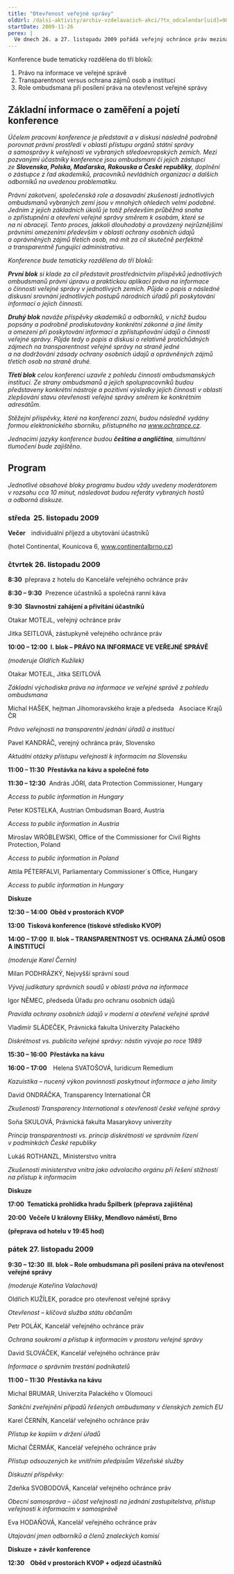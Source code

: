 ```yaml
---
title: "Otevřenost veřejné správy"
oldUrl: /dalsi-aktivity/archiv-vzdelavacich-akci/?tx_odcalendar[uid]=9&cHash=66664cd49b9b7debba39ff8a4c1e2c08
startDate: 2009-11-26
perex: |
  Ve dnech 26. a 27. listopadu 2009 pořádá veřejný ochránce práv mezinárodní konferenci Otevřenost veřejné správy. Jejím sílem je představit a porovnat právní prostředí v oblasti přístupu orgánů státní správy a samosprávy k veřejnosti ve středoevropských zemích. Mezi účastníky budou ombudsmani ze Slovenska, Polska, Maďarska, Rakouska, které doplní zástupci z řad akademiků, pracovníků nevládních organizací a dalších odborníků na uvedenou problematiku.
---
```


<p>Konference bude tematicky rozdělena do tří bloků:</p><ol><li>Právo na informace ve veřejné správě</li><li>Transparentnost versus ochrana zájmů osob a institucí</li><li>Role ombudsmana při posílení práva na otevřenost veřejné správy</li></ol><h2>Základní informace o zaměření a pojetí konference</h2><p><i>Účelem pracovní konference je představit a v diskusi následně podrobně porovnat právní prostředí v oblasti přístupu orgánů státní správy a samosprávy k veřejnosti ve vybraných středoevropských zemích. Mezi pozvanými účastníky konference jsou ombudsmani či jejich zástupci ze <b>Slovenska, Polska, Maďarska, Rakouska a České republiky</b>, doplnění o zástupce z řad akademiků, pracovníků nevládních organizací a dalších odborníků na uvedenou problematiku. </i></p>
<p><i>Právní zakotvení, společenská role a dosavadní zkušenosti jednotlivých ombudsmanů vybraných zemí jsou v mnohých ohledech velmi podobné. Jedním z jejich základních úkolů je totiž především průběžná snaha o zpřístupnění a otevření veřejné správy směrem k osobám, které se na ni obracejí. Tento proces, jakkoli dlouhodobý a provázený nejrůznějšími právními omezeními především v oblasti ochrany osobních údajů a oprávněných zájmů třetích osob, má mít za cíl skutečně perfektně a transparentně fungující administrativu.</i></p>
<p><i>Konference bude tematicky rozdělena do tří bloků:</i></p>
<p><b><i>První blok</i></b><i> si klade za cíl představit prostřednictvím příspěvků jednotlivých ombudsmanů právní úpravu a praktickou aplikaci práva na informace o činnosti veřejné správy v jednotlivých zemích. Půjde o popis a následné diskusní srovnání jednotlivých postupů národních úřadů při poskytování informací o jejich činnosti.</i></p>
<p><b><i>Druhý blok</i></b><i> naváže příspěvky akademiků a odborníků, v nichž budou popsány a podrobně prodiskutovány konkrétní zákonné a jiné limity a omezení při poskytování informací a zpřístupňování údajů o činnosti veřejné správy. Půjde tedy o popis a diskusi o relativně protichůdných zájmech na transparentnost veřejné správy na straně jedné a na dodržování zásady ochrany osobních údajů a oprávněných zájmů třetích osob na straně druhé.</i></p>
<p><b><i>Třetí blok</i></b><i> celou konferenci uzavře z pohledu činnosti ombudsmanských institucí. Ze strany ombudsmanů a jejich spolupracovníků budou představeny konkrétní nástroje a pozitivní výsledky jejich činnosti v oblasti zlepšování stavu otevřenosti veřejné správy směrem ke konkrétním adresátům.</i></p>
<p><i>Stěžejní příspěvky, které na konferenci zazní, budou následně vydány formou elektronického sborníku, přístupného na <a href="http://www.ochrance.cz">www.ochrance.cz</a>.</i></p>
<p><i>Jednacími jazyky konference budou <b>čeština a angličtina</b>, simultánní tlumočení bude zajištěno. </i></p><h2><strong>Program</strong></h2><p><i>Jednotlivé obsahové bloky programu budou vždy uvedeny moderátorem v rozsahu cca 10 minut, následovat budou referáty vybraných hostů a odborná diskuze. </i></p><h3>středa  25. listopadu 2009 </h3><p><b>Večer    </b>individuální příjezd a ubytování účastníků </p>
<p>(hotel Continental, Kounicova 6, <u><a href="http://www.continentalbrno.cz/" target="_blank">www.continentalbrno.cz</a></u>)</p><h3>čtvrtek 26. listopadu 2009</h3><p><b>8:30  </b>přeprava z hotelu do Kanceláře veřejného ochránce práv</p>
<p><b>8:30 – 9:30</b>  Prezence účastníků a společná ranní káva</p>
<p><b>9:30  Slavnostní zahájení a přivítání účastníků</b></p>
<p>Otakar MOTEJL, veřejný ochránce práv</p>
<p>Jitka SEITLOVÁ, zástupkyně veřejného ochránce práv</p>
<p><b>10:00 – 12:00  I. blok – PRÁVO NA INFORMACE VE VEŘEJNÉ SPRÁVĚ</b></p>
<p><i>(moderuje Oldřich Kužílek)</i></p>
<p>Otakar MOTEJL, Jitka SEITLOVÁ</p>
<p><i>Základní východiska práva na informace ve veřejné správě z pohledu ombudsmana</i></p>
<p>Michal HAŠEK, hejtman Jihomoravského kraje a předseda   Asociace Krajů ČR</p>
<p><i>Právo veřejnosti na transparentní jednání úřadů a institucí</i> </p>
<p>Pavel KANDRÁČ, verejný ochránca práv, Slovensko</p>
<p><i>Aktuální otázky přístupu veřejnosti k informacím na Slovensku </i></p>
<p><b>11:00 – 11:30  Přestávka na kávu a společné foto</b></p>
<p><b>11:30 – 12:30</b>  András JÓRI, data Protection Commissioner, Hungary</p>
<p><i>Access to public information in Hungary</i></p>
<p>Peter KOSTELKA, Austrian Ombudsman Board, Austria</p>
<p><i>Access to public information in Austria </i></p>
<p>Miroslav WRÓBLEWSKI, Office of the Commissioner for Civil Rights Protection, Poland </p>
<p><i>Access to public information in Poland</i></p>
<p>Attila PÉTERFALVI, Parliamentary Commissioner´s Office, Hungary</p>
<p><i>Access to public information in Hungary</i></p>
<p><b>Diskuze</b></p>
<p><b>12:30 – 14:00  Oběd v prostorách KVOP</b></p>
<p><b>13:00  Tisková konference (tiskové středisko KVOP)</b></p>
<p><b>14:00 – 17:00  II. blok – TRANSPARENTNOST VS. OCHRANA ZÁJMŮ OSOB A INSTITUCÍ</b></p>
<p><i>(moderuje Karel Černín)</i></p>
<p>Milan PODHRÁZKÝ, Nejvyšší správní soud</p>
<p><i>Vývoj judikatury správních soudů v oblasti práva na informace</i></p>
<p>Igor NĚMEC, předseda Úřadu pro ochranu osobních údajů</p>
<p><i>Pravidla ochrany osobních údajů v moderní a otevřené veřejné správě</i></p>
<p>Vladimír SLÁDEČEK, Právnická fakulta Univerzity Palackého</p>
<p><i>Diskrétnost vs. publicita veřejné správy: nástin vývoje po roce 1989</i></p>
<p><b>15:30 – 16:00  Přestávka na kávu</b></p>
<p><b>16:00 – 17:00  </b>  Helena SVATOŠOVÁ, Iuridicum Remedium</p>
<p><i>Kazuistika – nucený výkon povinnosti poskytnout informace a jeho limity</i></p>
<p>David ONDRÁČKA, Transparency International ČR</p>
<p><i>Zkušenosti Transparency International s otevřeností české veřejné správy</i></p>
<p>Soňa SKULOVÁ, Právnická fakulta Masarykovy univerzity</p>
<p><i>Princip transparentnosti vs. princip diskrétnosti ve správním řízení v podmínkách České republiky</i></p>
<p>Lukáš ROTHANZL, Ministerstvo vnitra</p>
<p><i>Zkušenosti ministerstva vnitra jako odvolacího orgánu při řešení stížností na přístup k informacím</i></p>
<p><b>Diskuze</b></p>
<p><b>17:00  Tematická prohlídka hradu Špilberk (přeprava zajištěna)</b></p>
<p><b>20:00  Večeře U královny Elišky, Mendlovo náměstí, Brno</b></p>
<p><b>(přeprava od hotelu v 19:45 hod)</b></p><h3>pátek 27. listopadu 2009</h3><p><b>9:30 – 12:30  III. blok – Role ombudsmana při posílení práva na otevřenost veřejné správy</b></p>
<p><i>(moderuje Kateřina Valachová)</i></p>
<p>Oldřich KUŽÍLEK, poradce pro otevřenost veřejné správy</p>
<p><i>Otevřenost – klíčová služba státu občanům</i></p>
<p>Petr POLÁK, Kancelář veřejného ochránce práv</p>
<p><i>Ochrana soukromí a přístup k informacím v prostoru veřejné správy</i></p>
<p>David SLOVÁČEK, Kancelář veřejného ochránce práv</p>
<p><i>Informace o správním trestání podnikatelů</i></p>
<p><b>11:00 – 11:30  Přestávka na kávu</b></p>
<p>Michal BRUMAR, Univerzita Palackého v Olomouci</p>
<p><i>Sankční zveřejnění případů řešených ombudsmany v členských zemích EU</i></p>
<p>Karel ČERNÍN, Kancelář veřejného ochránce práv</p>
<p><i>Přístup ke kopiím v držení úřadů</i></p>
<p>Michal ČERMÁK, Kancelář veřejného ochránce práv</p>
<p><i>Přístup odsouzených ke vnitřním předpisům Vězeňské služby</i></p>
<p><i>Diskuzní příspěvky:</i></p>
<p>Zdeňka SVOBODOVÁ, Kancelář veřejného ochránce práv</p>
<p><i>Obecní samospráva – účast veřejnosti na jednání zastupitelstva, přístup veřejnosti k informacím v samosprávě</i></p>
<p>Eva HODAŇOVÁ, Kancelář veřejného ochránce práv</p>
<p><i>Utajování jmen odborníků a členů znaleckých komisí</i></p>
<p><b>Diskuze + závěr konference</b></p>
<p><b>12:30    Oběd v prostorách KVOP + odjezd účastníků</b></p>
